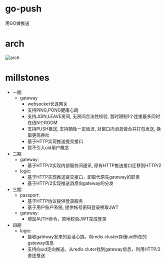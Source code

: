 # go-push

用GO做推送

# arch

![arch](https://github.com/owenliang/go-push/blob/master/gateway/GO%20push.png?raw=true)

# millstones

* 一期
  * gateway
    * websocket长连网关
    * 支持PING,PONG健康心跳
    * 支持JOIN,LEAVE房间, 无房间合法性校验, 暂时限制1个连接最多同时在线N个ROOM
    * 支持PUSH推送, 支持牺牲一定延迟, 对窗口内消息做合并打包发送, 换取更高吞吐
    * 基于HTTP实现推送提交接口
    * 暂不引入uid用户概念
* 二期
  * gateway: 
    * 基于HTTP/2实现内部服务间通讯, 原有HTTP推送接口迁移到HTTP/2
  * logic:
    * 基于HTTP实现推送提交接口，即取代原先gateway的职责
    * 基于HTTP/2实现推送消息向gateway的分发
* 三期
  * passport:
    * 基于HTTP协议提供登录服务
    * 基于用户账户系统, 提供帐号密码登录换取JWT
  * gateway:
    * 增加AUTH命令，原地校验JWT完成登录
* 四期
  * logic:
    * 接收gateway发来的会话心跳，向redis cluster存储uid所在的gateway信息
    * 支持向uid定向推送，从redis cluter找到gateway信息，利用HTTP/2直连推送
    
    
    
